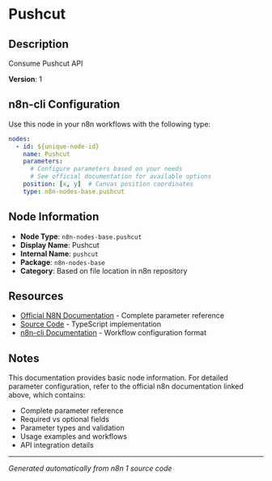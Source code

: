 # Pushcut

## Description

Consume Pushcut API

**Version**: 1

## n8n-cli Configuration

Use this node in your n8n workflows with the following type:

```yaml
nodes:
  - id: ${unique-node-id}
    name: Pushcut
    parameters:
      # Configure parameters based on your needs
      # See official documentation for available options
    position: [x, y]  # Canvas position coordinates
    type: n8n-nodes-base.pushcut
```

## Node Information

- **Node Type**: `n8n-nodes-base.pushcut`
- **Display Name**: Pushcut
- **Internal Name**: `pushcut`
- **Package**: `n8n-nodes-base`
- **Category**: Based on file location in n8n repository

## Resources

- [Official N8N Documentation](https://docs.n8n.io/integrations/builtin/app-nodes/n8n-nodes-base.pushcut/) - Complete parameter reference
- [Source Code](https://github.com/n8n-io/n8n/blob/master/packages/nodes-base/nodes/Pushcut/Pushcut.node.ts) - TypeScript implementation
- [n8n-cli Documentation](https://github.com/edenreich/n8n-cli) - Workflow configuration format

## Notes

This documentation provides basic node information. For detailed parameter configuration, 
refer to the official n8n documentation linked above, which contains:

- Complete parameter reference
- Required vs optional fields
- Parameter types and validation
- Usage examples and workflows
- API integration details

---
*Generated automatically from n8n 1 source code*
